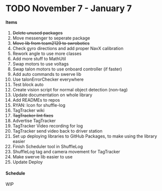 # TODO November 7 - January 7

#### Items
1. ~~Delete unused packages~~
2. Move messenger to seperate package
3. ~~Move lib from team2129 to swrobotics~~
4. Check gyro directions and add proper NavX calibration
5. Rework angle to use more classes
6. Add more stuff to MathUtil
7. Swap motors to use voltags
8. Swap talon motors to use onboard controller (if faster)
9. Add auto commands to swerve lib
10. Use talonErrorChecker everywhere
11. Test block auto
12. Create vision script for normal object detection (non-tag)
13. Update documentation on whole library
14. Add READMEs to repos
15. RYAN: Icon for shuffle-log
16. TagTracker wiki
17. ~~TagTracker lint fixes~~
18. Advertise TagTracker
19. TagTracker Video recording for log
20. TagTracker send video back to driver station
21. Set up deploying libraries to GitHub Packages, to make using the library easier
22. Finish Scheduler tool in ShuffleLog
23. ShuffleLog tag and camera movement for TagTracker
24. Make swerve lib easier to use
25. Update Deploy

#### Schedule
WIP

